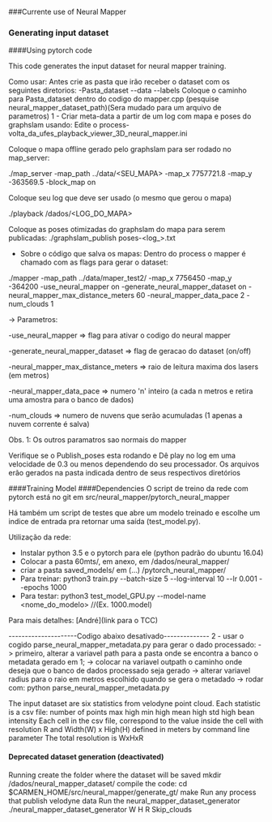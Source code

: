 ###Currente use of Neural Mapper

### Generating input dataset
####Using pytorch code

This code generates the input dataset for neural mapper training.

Como usar:
Antes crie as pasta que irão receber o dataset com os seguintes diretorios:
 -Pasta_dataset
 --data
 --labels
Coloque o caminho para Pasta_dataset dentro do codigo do mapper.cpp (pesquise neural_mapper_dataset_path)(Sera mudado para um arquivo de parametros)
1 - Criar meta-data a partir de um log com mapa e poses do graphslam usando:
Edite o process-volta_da_ufes_playback_viewer_3D_neural_mapper.ini

Coloque o mapa offline gerado pelo graphslam para ser rodado no map_server:

 ./map_server -map_path ../data/<SEU_MAPA> -map_x 7757721.8 -map_y -363569.5 -block_map on

Coloque seu log que deve ser usado (o mesmo que gerou o mapa)

 ./playback /dados/<LOG_DO_MAPA>

Coloque as poses otimizadas do graphslam do mapa para serem publicadas:
 ./graphslam_publish poses-<log_>.txt

- Sobre o código que salva os mapas: Dentro do process o mapper é chamado com as flags para gerar o dataset:

 ./mapper -map_path ../data/maper_test2/ -map_x 7756450 -map_y -364200 -use_neural_mapper on -generate_neural_mapper_dataset on -neural_mapper_max_distance_meters 60 -neural_mapper_data_pace 2 -num_clouds 1

-> Parametros:

-use_neural_mapper => flag para ativar o codigo do neural mapper

-generate_neural_mapper_dataset => flag de geracao do dataset (on/off)

-neural_mapper_max_distance_meters => raio de leitura maxima dos lasers (em metros)

-neural_mapper_data_pace => numero 'n' inteiro (a cada n metros e retira uma amostra para o banco de dados)

-num_clouds => numero de nuvens que serão acumuladas (1 apenas a nuvem corrente é salva)

Obs. 1: Os outros paramatros sao normais do mapper

Verifique se o Publish_poses esta rodando e Dê play no log em uma velocidade de 0.3 ou menos dependendo do seu processador.
Os arquivos erão gerados na pasta indicada dentro de seus respectivos diretórios

####Training Model
####Dependencies
O script de treino da rede com pytorch está no git em src/neural_mapper/pytorch_neural_mapper

Há também um script de testes que abre um modelo treinado e escolhe um indice de entrada pra retornar uma saída (test_model.py).

Utilização da rede:
- Instalar python 3.5 e o pytorch para ele (python padrão do ubuntu 16.04)
- Colocar a pasta 60mts/, em anexo,  em /dados/neural_mapper/
- criar a pasta saved_models/ em (...) /pytorch_neural_mapper/
- Para treinar:
    python3 train.py --batch-size 5 --log-interval 10 --lr 0.001 --epochs 1000
- Para testar:
    python3 test_model_GPU.py --model-name <nome_do_modelo> //(Ex. 1000.model)

Para mais detalhes:
[André](link para o TCC)



---------------------Codigo abaixo desativado--------------
2 - usar o cogido parse_neural_mapper_metadata.py para gerar o dado processado:
 -> primeiro, alterar a variavel path para a pasta onde se encontra a banco o metadata gerado em 1;
 -> colocar na variavel outpath o caminho onde deseja que o banco de dados processado seja gerado
 -> alterar variavel radius para o raio em metros escolhido quando se gera o metadado
 -> rodar com: python parse_neural_mapper_metadata.py
 
The input dataset are six statistics from velodyne point cloud. Each statistic is a csv file:
	number of points
	max high
	min high
	mean high
	std high
	bean intensity
Each cell in the csv file, correspond to the value inside the cell with resolution R and Width(W) x High(H) defined in meters by command line parameter
The total resolution is WxHxR

#### Deprecated dataset generation (deactivated)
Running
	create the folder where the dataset will be saved
		mkdir /dados/neural_mapper_dataset/
	compile the code:
		cd $CARMEN_HOME/src/neural_mapper/generate_gt/
		make
	Run any process that publish velodyne data
	Run the neural_mapper_dataset_generator
	./neural_mapper_dataset_generator W H R Skip_clouds
	 
